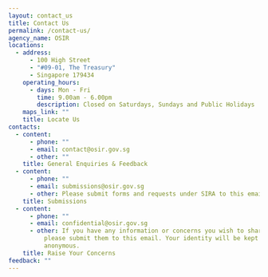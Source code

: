 ```yaml
---
layout: contact_us
title: Contact Us
permalink: /contact-us/
agency_name: OSIR
locations:
  - address:
      - 100 High Street
      - "#09-01, The Treasury"
      - Singapore 179434
    operating_hours:
      - days: Mon - Fri
        time: 9.00am - 6.00pm
        description: Closed on Saturdays, Sundays and Public Holidays
    maps_link: ""
    title: Locate Us
contacts:
  - content:
      - phone: ""
      - email: contact@osir.gov.sg
      - other: ""
    title: General Enquiries & Feedback
  - content:
      - phone: ""
      - email: submissions@osir.gov.sg
      - other: Please submit forms and requests under SIRA to this email.
    title: Submissions
  - content:
      - phone: ""
      - email: confidential@osir.gov.sg
      - other: If you have any information or concerns you wish to share in confidence,
          please submit them to this email. Your identity will be kept
          anonymous.
    title: Raise Your Concerns
feedback: ""
---
```

